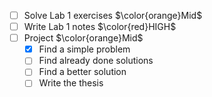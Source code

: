 - [ ] Solve Lab 1 exercises $\color{orange}Mid$
- [ ] Write Lab 1 notes $\color{red}HIGH$
- [ ] Project $\color{orange}Mid$
	- [x] Find a simple problem
	- [ ] Find already done solutions
	- [ ] Find a better solution
	- [ ] Write the thesis 
